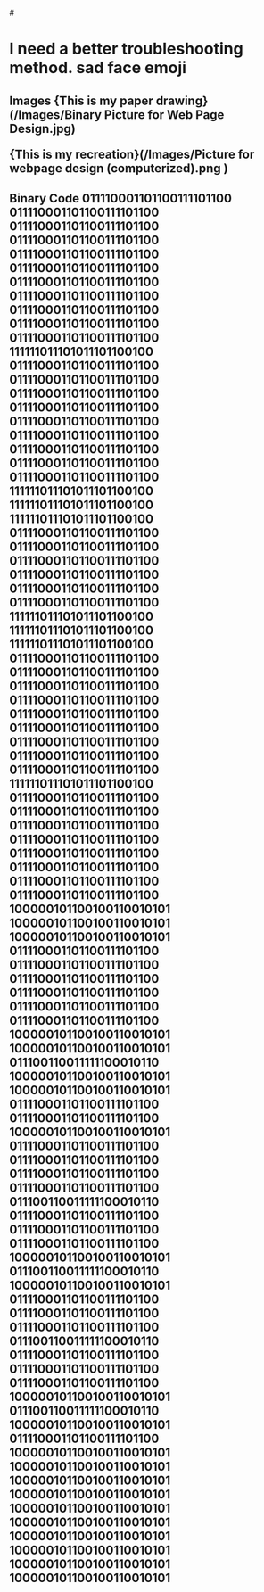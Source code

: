 #<h1>I need a better troubleshooting method. sad face emoji

<h2>Images
{This is my paper drawing}(/Images/Binary Picture for Web Page Design.jpg)

{This is my recreation}(/Images/Picture for webpage design (computerized).png
)

<h2>Binary Code
011110001101100111101100 011110001101100111101100 
011110001101100111101100 011110001101100111101100 011110001101100111101100 011110001101100111101100 011110001101100111101100 011110001101100111101100 011110001101100111101100 011110001101100111101100 
011110001101100111101100 111111011101011101100100 011110001101100111101100 011110001101100111101100 011110001101100111101100 011110001101100111101100 011110001101100111101100 011110001101100111101100 011110001101100111101100 011110001101100111101100 
011110001101100111101100 111111011101011101100100 111111011101011101100100 111111011101011101100100 011110001101100111101100 011110001101100111101100 011110001101100111101100 011110001101100111101100 011110001101100111101100 011110001101100111101100 
111111011101011101100100 111111011101011101100100 111111011101011101100100 011110001101100111101100 011110001101100111101100 011110001101100111101100 011110001101100111101100 011110001101100111101100 011110001101100111101100 011110001101100111101100 
011110001101100111101100 011110001101100111101100 111111011101011101100100 011110001101100111101100 011110001101100111101100 011110001101100111101100 011110001101100111101100 011110001101100111101100 011110001101100111101100 011110001101100111101100 
011110001101100111101100 100000101100100110010101 100000101100100110010101 100000101100100110010101 011110001101100111101100 011110001101100111101100 011110001101100111101100 011110001101100111101100 011110001101100111101100 011110001101100111101100 
100000101100100110010101 100000101100100110010101 011100110011111100010110 100000101100100110010101 100000101100100110010101 011110001101100111101100 011110001101100111101100 100000101100100110010101 011110001101100111101100 011110001101100111101100 
011110001101100111101100 011110001101100111101100 011100110011111100010110 011110001101100111101100 011110001101100111101100 011110001101100111101100 100000101100100110010101 011100110011111100010110 100000101100100110010101 011110001101100111101100 
011110001101100111101100 011110001101100111101100 011100110011111100010110 011110001101100111101100 011110001101100111101100 011110001101100111101100 100000101100100110010101 011100110011111100010110 100000101100100110010101 011110001101100111101100 
100000101100100110010101 100000101100100110010101 100000101100100110010101 100000101100100110010101 100000101100100110010101 100000101100100110010101 100000101100100110010101 100000101100100110010101 100000101100100110010101 100000101100100110010101 


